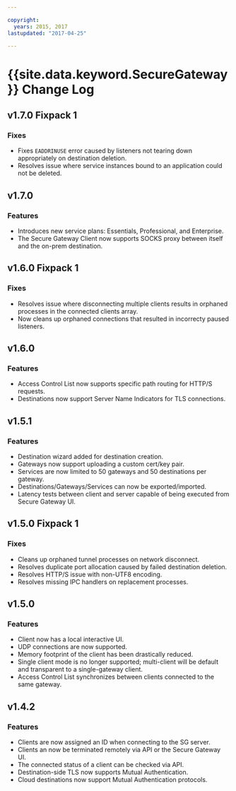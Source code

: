 ```yaml
---

copyright:
  years: 2015, 2017
lastupdated: "2017-04-25"

---
```


# {{site.data.keyword.SecureGateway}} Change Log

## v1.7.0 Fixpack 1

### Fixes

- Fixes `EADDRINUSE` error caused by listeners not tearing down appropriately on destination deletion.
- Resolves issue where service instances bound to an application could not be deleted.

## v1.7.0

### Features

- Introduces new service plans: Essentials, Professional, and Enterprise.
- The Secure Gateway Client now supports SOCKS proxy between itself and the on-prem destination.

## v1.6.0 Fixpack 1

### Fixes

- Resolves issue where disconnecting multiple clients results in orphaned processes in the connected clients array.
- Now cleans up orphaned connections that resulted in incorrecty paused listeners.

## v1.6.0

### Features

- Access Control List now supports specific path routing for HTTP/S requests.
- Destinations now support Server Name Indicators for TLS connections.

## v1.5.1

### Features

- Destination wizard added for destination creation.
- Gateways now support uploading a custom cert/key pair.
- Services are now limited to 50 gateways and 50 destinations per gateway.
- Destinations/Gateways/Services can now be exported/imported.
- Latency tests between client and server capable of being executed from Secure Gateway UI.

## v1.5.0 Fixpack 1

### Fixes

- Cleans up orphaned tunnel processes on network disconnect.
- Resolves duplicate port allocation caused by failed destination deletion.
- Resolves HTTP/S issue with non-UTF8 encoding.
- Resolves missing IPC handlers on replacement processes.

## v1.5.0

### Features

- Client now has a local interactive UI.
- UDP connections are now supported.
- Memory footprint of the client has been drastically reduced.
- Single client mode is no longer supported; multi-client will be default and transparent to a single-gateway client.
- Access Control List synchronizes between clients connected to the same gateway.

## v1.4.2

### Features

- Clients are now assigned an ID when connecting to the SG server.
- Clients an now be terminated remotely via API or the Secure Gateway UI.
- The connected status of a client can be checked via API.
- Destination-side TLS now supports Mutual Authentication.
- Cloud destinations now support Mutual Authentication protocols.
